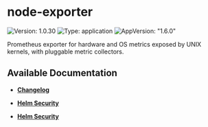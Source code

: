 # node-exporter

![Version: 1.0.30](https://img.shields.io/badge/Version-1.0.30-informational?style=flat-square) ![Type: application](https://img.shields.io/badge/Type-application-informational?style=flat-square) ![AppVersion: "1.6.0"](https://img.shields.io/badge/AppVersion-"1.6.0"-informational?style=flat-square)

Prometheus exporter for hardware and OS metrics exposed by UNIX kernels, with pluggable metric collectors.

## Available Documentation

- [**Changelog**](CHANGELOG)

- [**Helm Security**](container-security)

- [**Helm Security**](helm-security)

